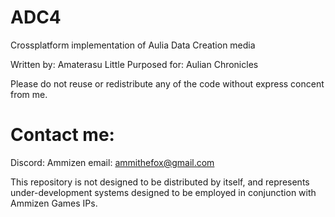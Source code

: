 # ADC4
Crossplatform implementation of Aulia Data Creation media

Written by: Amaterasu Little
Purposed for: Aulian Chronicles

Please do not reuse or redistribute any of the code without express concent from me.
# Contact me:
  Discord: Ammizen
  email: ammithefox@gmail.com

This repository is not designed to be distributed by itself, 
  and represents under-development systems designed to be employed in conjunction with Ammizen Games IPs.
